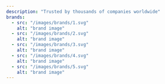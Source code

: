 ```yaml
---
description: "Trusted by thousands of companies worldwide"
brands:
  - src: "/images/brands/1.svg"
    alt: "brand image"
  - src: "/images/brands/2.svg"
    alt: "brand image"
  - src: "/images/brands/3.svg"
    alt: "brand image"
  - src: "/images/brands/4.svg"
    alt: "brand image"
  - src: "/images/brands/5.svg"
    alt: "brand image"
---
```

